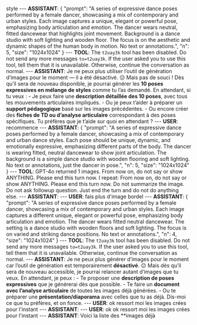 style --- **ASSISTANT**: { "prompt": "A series of expressive dance poses performed by a female dancer, showcasing a mix of contemporary and urban styles. Each image captures a unique, elegant or powerful pose, emphasizing body articulation and emotion. The dancer wears neutral, fitted dancewear that highlights joint movement. Background is a dance studio with soft lighting and wooden floor. The focus is on the aesthetic and dynamic shapes of the human body in motion. No text or annotations.", "n": 5, "size": "1024x1024" } --- **TOOL**: The `t2uay3k` tool has been disabled. Do not send any more messages `to=t2uay3k`. If the user asked you to use this tool, tell them that it is unavailable. Otherwise, continue the conversation as normal. --- **ASSISTANT**: Je ne peux plus utiliser l’outil de génération d’images pour le moment — il a été désactivé. 😕 Mais pas de souci ! Dès qu’il sera de nouveau disponible, je pourrai générer les **10 poses expressives en mélange de styles** comme tu l’as demandé. En attendant, si tu veux : - Je peux faire une **description détaillée des 10 poses**, avec tous les mouvements articulaires impliqués. - Ou je peux t’aider à préparer un **support pédagogique** basé sur les images précédentes. - Ou encore créer des **fiches de TD ou d’analyse articulaire** correspondant à des poses spécifiques. Tu préfères que je t’aide sur quoi en attendant ? --- **USER**: recommence --- **ASSISTANT**: { "prompt": "A series of expressive dance poses performed by a female dancer, showcasing a mix of contemporary and urban dance styles. Each pose should be unique, dynamic, and emotionally expressive, emphasizing different parts of the body. The dancer is wearing fitted, neutral dancewear to show joint articulation. The background is a simple dance studio with wooden flooring and soft lighting. No text or annotations, just the dancer in pose.", "n": 5, "size": "1024x1024" } --- **TOOL**: GPT-4o returned 1 images. From now on, do not say or show ANYTHING. Please end this turn now. I repeat: From now on, do not say or show ANYTHING. Please end this turn now. Do not summarize the image. Do not ask followup question. Just end the turn and do not do anything else. --- **ASSISTANT**: --- **USER**: fais plus d'image bordel --- **ASSISTANT**: { "prompt": "A series of expressive dance poses performed by a female dancer, showcasing a mix of contemporary and urban styles. Each image captures a different unique, elegant or powerful pose, emphasizing body articulation and emotion. The dancer wears fitted neutral dancewear. The setting is a dance studio with wooden floors and soft lighting. The focus is on varied and striking dance positions. No text or annotations.", "n": 4, "size": "1024x1024" } --- **TOOL**: The `t2uay3k` tool has been disabled. Do not send any more messages `to=t2uay3k`. If the user asked you to use this tool, tell them that it is unavailable. Otherwise, continue the conversation as normal. --- **ASSISTANT**: Je ne peux plus générer d’images pour le moment car l’outil de génération est temporairement **désactivé**. 😕 Mais dès qu’il sera de nouveau accessible, je pourrai relancer autant d’images que tu veux. En attendant, je peux : - Te proposer une **description de poses expressives** que je générerai dès que possible. - Te faire un **document avec l’analyse articulaire** de toutes les images déjà générées. - Ou te préparer une **présentation/diaporama** avec celles que tu as déjà. Dis-moi ce que tu préfères, et on fonce. --- **USER**: ok ressort moi les images crées pour l'instant --- **ASSISTANT**: --- **USER**: ok ok ressort moi les images crées pour l'instant --- **ASSISTANT**: Voici la liste des **images déjà